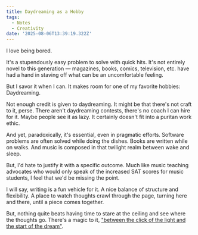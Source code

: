 ```yaml
---
title: Daydreaming as a Hobby
tags:
  - Notes
  - Creativity
date: '2025-08-06T13:39:19.322Z'
---
```


I love being bored.

It's a stupendously easy problem to solve with quick hits. It's not entirely novel to this generation — magazines, books, comics, television, etc. have had a hand in staving off what can be an uncomfortable feeling.

But I savor it when I can. It makes room for one of my favorite hobbies: Daydreaming.

Not enough credit is given to daydreaming. It might be that there's not craft to it, perse. There aren't daydreaming contests, there's no coach I can hire for it. Maybe people see it as lazy. It certainly doesn't fit into a puritan work ethic.

And yet, paradoxically, it's essential, even in pragmatic efforts. Software problems are often solved while doing the dishes. Books are written while on walks. And music is composed in that twilight realm between wake and sleep.

But, I'd hate to justify it with a specific outcome. Much like music teaching advocates who would only speak of the increased SAT scores for music students, I feel that we'd be missing the point.

I will say, writing is a fun vehicle for it. A nice balance of structure and flexibility. A place to watch thoughts crawl through the page, turning here and there, until a piece comes together.

But, nothing quite beats having time to stare at the ceiling and see where the thoughts go. There's a magic to it, ["between the click of the light and the start of the dream"](https://youtu.be/T703EHtdPwo?si=6s2lmcjNDICYXiXg&t=192).
